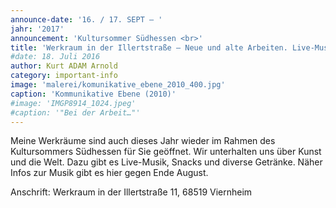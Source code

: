```yaml
---
announce-date: '16. / 17. SEPT – '
jahr: '2017'
announcement: 'Kultursommer Südhessen <br>'
title: 'Werkraum in der Illertstraße – Neue und alte Arbeiten. Live-Musik.'
#date: 18. Juli 2016
author: Kurt ADAM Arnold
category: important-info
image: 'malerei/komunikative_ebene_2010_400.jpg'
caption: 'Kommunikative Ebene (2010)'
#image: 'IMGP8914_1024.jpeg'
#caption: '"Bei der Arbeit…"'
---
```


Meine Werkräume sind auch dieses Jahr wieder im Rahmen des Kultursommers Südhessen für Sie geöffnet. Wir unterhalten uns über Kunst und die Welt. Dazu gibt es Live-Musik, Snacks und diverse Getränke. Näher Infos zur Musik gibt es hier gegen Ende August.

Anschrift: Werkraum in der Illertstraße 11, 68519 Viernheim
